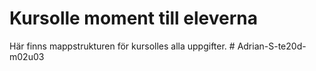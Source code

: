 # Kursolle moment till eleverna
Här finns mappstrukturen för kursolles alla uppgifter.
#   A d r i a n - S - t e 2 0 d - m 0 2 u 0 3  
 